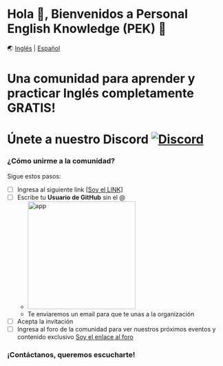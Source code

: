 # Hola 👋, Bienvenidos a Personal English Knowledge (PEK) 🚀

🌏 [Inglés](./README.md) | [Español](./README.es.md)

# Una comunidad para aprender y practicar Inglés completamente GRATIS!

# Únete a nuestro Discord <a href="https://discord.gg/VuTfdxka">![Discord](https://img.shields.io/badge/Discord-7289DA?style=flat-square&logo=discord&logoColor=white)</a>

### ¿Cómo unirme a la comunidad?

Sigue estos pasos: 

- [ ] Ingresa al siguiente link <a href="https://pek-english.herokuapp.com/" target="_blank">[Soy el LINK]</a>
- [ ] Escribe tu **Usuario de GitHub** sin el @
    - <a href="https://pek-english.herokuapp.com/" target="_blank"><img width="250" alt="app" src="https://user-images.githubusercontent.com/23409026/195021291-b2938e2a-c86f-45d6-86f8-33bade1885d3.png"></a>
    - Te enviaremos un email para que te unas a la organización
- [ ] Acepta la invitación
- [ ] Ingresa al foro de la comunidad para ver nuestros próximos eventos y contenido exclusivo [Soy el enlace al foro](https://github.com/orgs/PEK-Personal-English-Knowledge/discussions)

### ¡Contáctanos, queremos escucharte!
